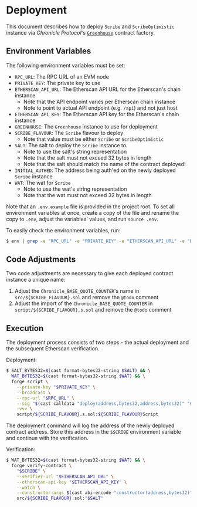 # Deployment

This document describes how to deploy `Scribe` and `ScribeOptimistic` instance via _Chronicle Protocol_'s [`Greenhouse`](https://github.com/chronicleprotocol/greenhouse) contract factory.

## Environment Variables

The following environment variables must be set:

- `RPC_URL`: The RPC URL of an EVM node
- `PRIVATE_KEY`: The private key to use
- `ETHERSCAN_API_URL`: The Etherscan API URL for the Etherscan's chain instance
    - Note that the API endpoint varies per Etherscan chain instance
    - Note to point to actual API endpoint (e.g. `/api`) and not just host
- `ETHERSCAN_API_KEY`: The Etherscan API key for the Etherscan's chain instance
- `GREENHOUSE`: The `Greenhouse` instance to use for deployment
- `SCRIBE_FLAVOUR`: The `Scribe` flavour to deploy
    - Note that value must be either `Scribe` or `ScribeOptimistic`
- `SALT`: The salt to deploy the `Scribe` instance to
    - Note to use the salt's string representation
    - Note that the salt must not exceed 32 bytes in length
    - Note that the salt should match the name of the contract deployed!
- `INITIAL_AUTHED`: The address being auth'ed on the newly deployed `Scribe` instance
- `WAT`: The wat for `Scribe`
    - Note to use the wat's string representation
    - Note that the wat must not exceed 32 bytes in length

Note that an `.env.example` file is provided in the project root. To set all environment variables at once, create a copy of the file and rename the copy to `.env`, adjust the variables' values, and run `source .env`.

To easily check the environment variables, run:

```bash
$ env | grep -e "RPC_URL" -e "PRIVATE_KEY" -e "ETHERSCAN_API_URL" -e "ETHERSCAN_API_KEY" -e "GREENHOUSE" -e "SALT" -e "INITIAL_AUTHED" -e "WAT"
```

## Code Adjustments

Two code adjustments are necessary to give each deployed contract instance a unique name:

1. Adjust the `Chronicle_BASE_QUOTE_COUNTER`'s name in `src/${SCRIBE_FLAVOUR}.sol` and remove the `@todo` comment
2. Adjust the import of the `Chronicle_BASE_QUOTE_COUNTER` in `script/${SCRIBE_FLAVOUR}.s.sol` and remove the `@todo` comment

## Execution

The deployment process consists of two steps - the actual deployment and the subsequent Etherscan verification.

Deployment:

```bash
$ SALT_BYTES32=$(cast format-bytes32-string $SALT) && \
  WAT_BYTES32=$(cast format-bytes32-string $WAT) && \
  forge script \
    --private-key "$PRIVATE_KEY" \
    --broadcast \
    --rpc-url "$RPC_URL" \
    --sig "$(cast calldata "deploy(address,bytes32,address,bytes32)" "$GREENHOUSE" "$SALT_BYTES32" "$INITIAL_AUTHED" "$WAT_BYTES32")" \
    -vvv \
    script/${SCRIBE_FLAVOUR}.s.sol:${SCRIBE_FLAVOUR}Script
```

The deployment command will log the address of the newly deployed contract address. Store this address in the `$SCRIBE` environment variable and continue with the verification.

Verification:

```bash
$ WAT_BYTES32=$(cast format-bytes32-string $WAT) && \
  forge verify-contract \
    "$SCRIBE" \
    --verifier-url "$ETHERSCAN_API_URL" \
    --etherscan-api-key "$ETHERSCAN_API_KEY" \
    --watch \
    --constructor-args $(cast abi-encode "constructor(address,bytes32)" "$INITIAL_AUTHED" "$WAT_BYTES32") \
    src/${SCRIBE_FLAVOUR}.sol:"$SALT"
```
